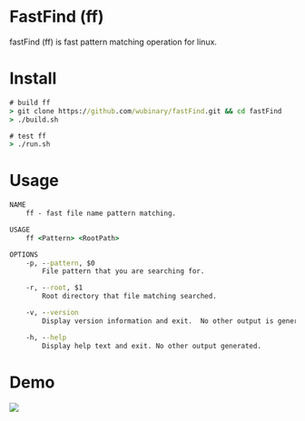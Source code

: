 # FastFind (ff)

fastFind (ff) is fast pattern matching operation for linux.

# Install
```cmd
# build ff
> git clone https://github.com/wubinary/fastFind.git && cd fastFind
> ./build.sh

# test ff
> ./run.sh
```

# Usage
```cmd
NAME
    ff - fast file name pattern matching.

USAGE
    ff <Pattern> <RootPath>

OPTIONS
    -p, --pattern, $0
        File pattern that you are searching for.

    -r, --root, $1
        Root directory that file matching searched.

    -v, --version
        Display version information and exit.  No other output is generated.

    -h, --help
        Display help text and exit. No other output generated.
```

# Demo
![](https://i.imgur.com/sVxb2oA.gif)
